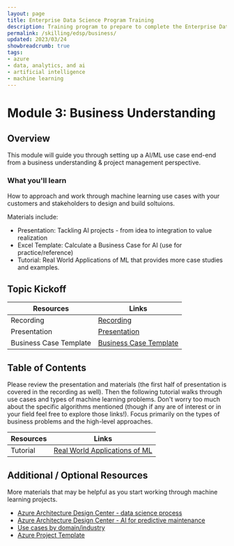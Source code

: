 ```yaml
---
layout: page
title: Enterprise Data Science Program Training
description: Training program to prepare to complete the Enterprise Data Science Challenge.
permalink: /skilling/edsp/business/
updated: 2023/03/24
showbreadcrumb: true
tags: 
- azure
- data, analytics, and ai
- artificial intelligence
- machine learning
---
```



# Module 3: Business Understanding

## Overview

This module will guide you through setting up a AI/ML use case end-end from a business understanding & project management perspective.

### What you'll learn
How to approach and work through machine learning use cases with your customers and stakeholders to design and build soltuions.

Materials include:

- Presentation: Tackling AI projects - from idea to integration to value realization
- Excel Template: Calculate a Business Case for AI  (use for practice/reference)
- Tutorial: Real World Applications of ML that provides more case studies and examples.


## Topic Kickoff

| Resources          | Links                            |
|-------------------|----------------------------------|
| Recording  |  [Recording](https://msuspartners.eventbuilder.com/event/70073?source=EDSPTraining)  |
| Presentation        |  [Presentation](./Presentations) |
| Business Case Template      | [Business Case Template](./Presentations) |


## Table of Contents 

Please review the presentation and materials (the first half of presentation is covered in the recording as well).  Then the following tutorial walks through use cases and types of machine learning problems.  Don't worry too much about the specific algorithms mentioned (though if any are of interest or in your field feel free to explore those links!).  Focus primarily on the types of business problems and the high-level approaches. 

| Resources          | Links                            |
|-------------------|----------------------------------|
| Tutorial          | [Real World Applications of ML](https://github.com/microsoft/ML-For-Beginners/blob/main/9-Real-World/1-Applications/README.md) |

## Additional / Optional Resources 
More materials that may be helpful as you start working through machine learning projects.

- [Azure Architecture Design Center - data science process](https://docs.microsoft.com/en-us/azure/architecture/data-science-process/lifecycle-business-understanding)
- [Azure Architecture Design Center - AI for predictive maintenance](https://docs.microsoft.com/en-us/azure/architecture/data-science-process/predictive-maintenance-playbook#business-case-for-predictive-maintenance)
- [Use cases by domain/industry](https://github.com/microsoft/ML-For-Beginners/tree/main/9-Real-World/1-Applications)
- [Azure Project Template](https://github.com/Azure/Azure-TDSP-ProjectTemplate)
